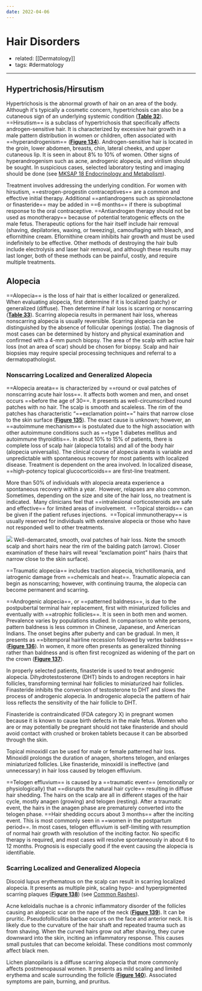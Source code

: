 ```yaml
---
date: 2022-04-06
---
```


# Hair Disorders

- related: [[Dermatology]]
- tags: #dermatology
---

## Hypertrichosis/Hirsutism

Hypertrichosis is the abnormal growth of hair on an area of the body. Although it's typically a cosmetic concern, hypertrichosis can also be a cutaneous sign of an underlying systemic condition (**[Table 32](https://mksap18.acponline.org/app/topics/dm/tables/mk18_a_dm_t32)**). ==Hirsutism== is a subclass of hypertrichosis that specifically affects androgen-sensitive hair. It is characterized by excessive hair growth in a male pattern distribution in women or children, often associated with ==hyperandrogenism== (**[Figure 134](https://mksap18.acponline.org/app/topics/dm/figures/mk18_a_dm_f134)**). Androgen-sensitive hair is located in the groin, lower abdomen, breasts, chin, lateral cheeks, and upper cutaneous lip. It is seen in about 8% to 10% of women. Other signs of hyperandrogenism such as acne, androgenic alopecia, and virilism should be sought. In suspicious cases, selected laboratory testing and imaging should be done (see [MKSAP 18 Endocrinology and Metabolism](https://mksap18.acponline.org/app/topics/en/mk18_b_en_s5/mk18_b_en_s5_3)).

Treatment involves addressing the underlying condition. For women with hirsutism, ==estrogen-progestin contraceptives== are a common and effective initial therapy. Additional ==antiandrogens such as spironolactone or finasteride== may be added in ==6 months== if there is suboptimal response to the oral contraceptive. ==Antiandrogen therapy should not be used as monotherapy== because of potential teratogenic effects on the male fetus. Therapeutic options for the hair itself include hair removal (shaving, depilatories, waxing, or tweezing), camouflaging with bleach, and eflornithine cream. Eflornithine cream inhibits hair growth and must be used indefinitely to be effective. Other methods of destroying the hair bulb include electrolysis and laser hair removal, and although these results may last longer, both of these methods can be painful, costly, and require multiple treatments.

## Alopecia

==Alopecia== is the loss of hair that is either localized or generalized. When evaluating alopecia, first determine if it is localized (patchy) or generalized (diffuse). Then determine if hair loss is scarring or nonscarring (**[Table 33](https://mksap18.acponline.org/app/topics/dm/tables/mk18_a_dm_t33)**). Scarring alopecia results in permanent hair loss, whereas nonscarring alopecia is usually reversible. Scarring alopecia can be distinguished by the absence of follicular openings (ostia). The diagnosis of most cases can be determined by history and physical examination and confirmed with a 4-mm punch biopsy. The area of the scalp with active hair loss (not an area of scar) should be chosen for biopsy. Scalp and hair biopsies may require special processing techniques and referral to a dermatopathologist.

### Nonscarring Localized and Generalized Alopecia

==Alopecia areata== is characterized by ==round or oval patches of nonscarring acute hair loss==. It affects both women and men, and onset occurs ==before the age of 30==. It presents as well-circumscribed round patches with no hair. The scalp is smooth and scaleless. The rim of the patches has characteristic “==exclamation point==” hairs that narrow close to the skin surface (**[Figure 135](https://mksap18.acponline.org/app/topics/dm/figures/mk18_a_dm_f135)**). The exact cause is unknown; however, an ==autoimmune mechanism== is postulated due to the high association with other autoimmune conditions such as ==type 1 diabetes mellitus and autoimmune thyroiditis==. In about 10% to 15% of patients, there is complete loss of scalp hair (alopecia totalis) and all of the body hair (alopecia universalis). The clinical course of alopecia areata is variable and unpredictable with spontaneous recovery for most patients with localized disease. Treatment is dependent on the area involved. In localized disease, ==high-potency topical glucocorticoids== are first-line treatment.

More than 50% of individuals with alopecia areata experience a spontaneous recovery within a year.  However, relapses are also common.  Sometimes, depending on the size and site of the hair loss, no treatment is indicated.  Many clinicians feel that ==intralesional corticosteroids are safe and effective== for limited areas of involvement.  ==Topical steroids== can be given if the patient refuses injections.  ==Topical immunotherapy== is usually reserved for individuals with extensive alopecia or those who have not responded well to other treatments.

![](https://photos.thisispiggy.com/file/wikiFiles/20220407145112.png)
Well-demarcated, smooth, oval patches of hair loss. Note the smooth scalp and short hairs near the rim of the balding patch (arrow). Closer examination of these hairs will reveal “exclamation point” hairs (hairs that narrow close to the skin surface).

==Traumatic alopecia== includes traction alopecia, trichotillomania, and iatrogenic damage from ==chemicals and heat==. Traumatic alopecia can begin as nonscarring; however, with continuing trauma, the alopecia can become permanent and scarring.

<!-- patterned baldness cause, sx, treatment b:1408950210602-->

==Androgenic alopecia==, or ==patterned baldness==, is due to the postpubertal terminal hair replacement, first with miniaturized follicles and eventually with ==atrophic follicles==. It is seen in both men and women. Prevalence varies by populations studied. In comparison to white persons, pattern baldness is less common in Chinese, Japanese, and American Indians. The onset begins after puberty and can be gradual. In men, it presents as ==bitemporal hairline recession followed by vertex baldness== (**[Figure 136](https://mksap18.acponline.org/app/topics/dm/figures/mk18_a_dm_f136)**). In women, it more often presents as generalized thinning rather than baldness and is often first recognized as widening of the part on the crown (**[Figure 137](https://mksap18.acponline.org/app/topics/dm/figures/mk18_a_dm_f137)**).

In properly selected patients, finasteride is used to treat androgenic alopecia. Dihydrotestosterone (DHT) binds to androgen receptors in hair follicles, transforming terminal hair follicles to miniaturized hair follicles. Finasteride inhibits the conversion of testosterone to DHT and slows the process of androgenic alopecia. In androgenic alopecia the pattern of hair loss reflects the sensitivity of the hair follicle to DHT.

Finasteride is contraindicated (FDA category X) in pregnant women because it is known to cause birth defects in the male fetus. Women who are or may potentially be pregnant should not take finasteride and should avoid contact with crushed or broken tablets because it can be absorbed through the skin.

Topical minoxidil can be used for male or female patterned hair loss. Minoxidil prolongs the duration of anagen, shortens telogen, and enlarges miniaturized follicles. Like finasteride, minoxidil is ineffective (and unnecessary) in hair loss caused by telogen effluvium.

<!-- pregnancy hair loss b:847049650408-->

==Telogen effluvium== is caused by a ==traumatic event== (emotionally or physiologically) that ==disrupts the natural hair cycle== resulting in diffuse hair shedding. The hairs on the scalp are all in different stages of the hair cycle, mostly anagen (growing) and telogen (resting). After a traumatic event, the hairs in the anagen phase are prematurely converted into the telogen phase. ==Hair shedding occurs about 3 months== after the inciting event. This is most commonly seen in ==women in the postpartum period==. In most cases, telogen effluvium is self-limiting with resumption of normal hair growth with resolution of the inciting factor. No specific therapy is required, and most cases will resolve spontaneously in about 6 to 12 months. Prognosis is especially good if the event causing the alopecia is identifiable.

### Scarring Localized and Generalized Alopecia

<!-- ignore -->

Discoid lupus erythematous on the scalp can result in scarring localized alopecia. It presents as multiple pink, scaling hypo- and hyperpigmented scarring plaques (**[Figure 138](https://mksap18.acponline.org/app/topics/dm/figures/mk18_a_dm_f138)**) (see [Common Rashes](https://mksap18.acponline.org/app/topics/dm/mk18_a_dm_s3/mk18_a_dm_s3_1_7)).

Acne keloidalis nuchae is a chronic inflammatory disorder of the follicles causing an alopecic scar on the nape of the neck (**[Figure 139](https://mksap18.acponline.org/app/topics/dm/figures/mk18_a_dm_f139)**). It can be pruritic. Pseudofolliculitis barbae occurs on the face and anterior neck. It is likely due to the curvature of the hair shaft and repeated trauma such as from shaving. When the curved hairs grow out after shaving, they curve downward into the skin, inciting an inflammatory response. This causes small pustules that can become keloidal. These conditions most commonly affect black men.

Lichen planopilaris is a diffuse scarring alopecia that more commonly affects postmenopausal women. It presents as mild scaling and limited erythema and scale surrounding the follicle (**[Figure 140](https://mksap18.acponline.org/app/topics/dm/figures/mk18_a_dm_f140)**). Associated symptoms are pain, burning, and pruritus.

